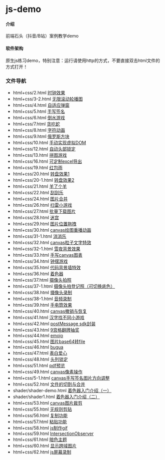 # js-demo

#### 介绍
前端石头（抖音/B站）案例教学demo

#### 软件架构
原生js练习demo，特别注意：运行请使用http的方式，不要直接双击html文件的方式打开！

### 文件导航
* html+css/2.html [时钟效果](https://gitee.com/qxscj/js-demo/blob/master/html+css/11.html)
* html+css/3-2.html [无限滚动轮播图](https://gitee.com/qxscj/js-demo/blob/master/html+css/3-2.html)
* html+css/4.html [自适应弹窗](https://gitee.com/qxscj/js-demo/blob/master/html+css/4.html)
* html+css/5.html [手写签名](https://gitee.com/qxscj/js-demo/blob/master/html+css/5.html)
* html+css/6.html [倒水游戏](https://gitee.com/qxscj/js-demo/blob/master/html+css/6.html)
* html+css/7.html [贪吃蛇](https://gitee.com/qxscj/js-demo/blob/master/html+css/7.html)
* html+css/8.html [字符动画](https://gitee.com/qxscj/js-demo/blob/master/html+css/8.html)
* html+css/9.html [俄罗斯方块](https://gitee.com/qxscj/js-demo/blob/master/html+css/9.html)
* html+css/10.html [手动实现虚拟DOM](https://gitee.com/qxscj/js-demo/blob/master/html+css/10.html)
* html+css/12.html [自动头部锁定](https://gitee.com/qxscj/js-demo/blob/master/html+css/12.html)
* html+css/13.html [拼图游戏](https://gitee.com/qxscj/js-demo/blob/master/html+css/13.html)
* html+css/16.html [可定制excel导出](https://gitee.com/qxscj/js-demo/blob/master/html+css/16.html)
* html+css/19.html [红包雨](https://gitee.com/qxscj/js-demo/blob/master/html+css/19.html)
* html+css/20.html [转盘效果1](https://gitee.com/qxscj/js-demo/blob/master/html+css/20.html)
* html+css/20-1.html [转盘效果2](https://gitee.com/qxscj/js-demo/blob/master/html+css/20-1.html)
* html+css/21.html [羊了个羊](https://gitee.com/qxscj/js-demo/blob/master/html+css/21.html)
* html+css/22.html [刮刮乐](https://gitee.com/qxscj/js-demo/blob/master/html+css/22.html)
* html+css/24.html [图片合并](https://gitee.com/qxscj/js-demo/blob/master/html+css/24.html)
* html+css/26.html [扫雷小游戏](https://gitee.com/qxscj/js-demo/blob/master/html+css/26.html)
* html+css/27.html [批量下载图片](https://gitee.com/qxscj/js-demo/blob/master/html+css/27.html)
* html+css/28.html [迷宫](https://gitee.com/qxscj/js-demo/blob/master/html+css/28.html)
* html+css/29.html [图片位置拖拽](https://gitee.com/qxscj/js-demo/blob/master/html+css/29.html)
* html+css/30.html [canvas绘图重播动画](https://gitee.com/qxscj/js-demo/blob/master/html+css/30.html)
* html+css/31-1.html [消消乐 ](https://gitee.com/qxscj/js-demo/blob/master/html+css/31-1.html)
* html+css/32.html [canvas粒子文字特效](https://gitee.com/qxscj/js-demo/blob/master/html+css/32.html)
* html+css/32-1.html [雪夜背景效果](https://gitee.com/qxscj/js-demo/blob/master/html+css/32-1.html)
* html+css/33.html [手写canvas图表](https://gitee.com/qxscj/js-demo/blob/master/html+css/33.html)
* html+css/34.html [钟摆游戏](https://gitee.com/qxscj/js-demo/blob/master/html+css/34.html)
* html+css/35.html [代码背景墙特效](https://gitee.com/qxscj/js-demo/blob/master/html+css/35.html)
* html+css/36.html [着色器](https://gitee.com/qxscj/js-demo/blob/master/html+css/36.html)
* html+css/37.html [摄像头拍照](https://gitee.com/qxscj/js-demo/blob/master/html+css/37.html)
* html+css/37-1.html [摄像头拍登记照（可切换底色）](https://gitee.com/qxscj/js-demo/blob/master/html+css/37-1.html)
* html+css/38.html [摄像头录制](https://gitee.com/qxscj/js-demo/blob/master/html+css/38.html)
* html+css/38-1.html [音频录制](https://gitee.com/qxscj/js-demo/blob/master/html+css/38-1.html)
* html+css/39.html [手电筒效果](https://gitee.com/qxscj/js-demo/blob/master/html+css/39.html)
* html+css/40.html [canvas撤销与恢复](https://gitee.com/qxscj/js-demo/blob/master/html+css/40.html)
* html+css/41.html [汉字找不同小游戏](https://gitee.com/qxscj/js-demo/blob/master/html+css/41.html)
* html+css/42.html [postMessage sdk封装](https://gitee.com/qxscj/js-demo/blob/master/html+css/42.html)
* html+css/43.html [9宫格翻牌抽奖](https://gitee.com/qxscj/js-demo/blob/master/html+css/43.html)
* html+css/44.html [emojo](https://gitee.com/qxscj/js-demo/blob/master/html+css/44.html)
* html+css/45.html [图片base64转file](https://gitee.com/qxscj/js-demo/blob/master/html+css/45.html)
* html+css/46.html [bugua](https://gitee.com/qxscj/js-demo/blob/master/html+css/46.html)
* html+css/47.html [表白爱心](https://gitee.com/qxscj/js-demo/blob/master/html+css/47.html)
* html+css/48.html [头列锁定](https://gitee.com/qxscj/js-demo/blob/master/html+css/48.html)
* html+css/51.html [pdf预览](https://gitee.com/qxscj/js-demo/blob/master/html+css/51.html)
* html+css/49.html [canvas像素操作](https://gitee.com/qxscj/js-demo/blob/master/html+css/49.html)
* html+css/5-1.html [canvas手写签名图片方向调整](https://gitee.com/qxscj/js-demo/blob/master/html+css/5-1.html)
* html+css/52.html [文件的切割与合并](https://gitee.com/qxscj/js-demo/blob/master/html+css/52.html)
* shader/shader-demo.html [着色器入门介绍（一）](https://gitee.com/qxscj/js-demo/blob/master/shader/shader-demo.html)
* shader/shader1.html [着色器入门介绍（二）](https://gitee.com/qxscj/js-demo/blob/master/shader/shader1.html)
* html+css/53.html [canvas图片裁剪](https://gitee.com/qxscj/js-demo/blob/master/html+css/53.html)
* html+css/55.html [无规则剪贴](https://gitee.com/qxscj/js-demo/blob/master/html+css/55.html)
* html+css/56.html [复制功能](https://gitee.com/qxscj/js-demo/blob/master/html+css/56.html)
* html+css/57.html [粘贴功能](https://gitee.com/qxscj/js-demo/blob/master/html+css/57.html)
* html+css/58.html [js制作gif](https://gitee.com/qxscj/js-demo/blob/master/html+css/58.html)
* html+css/59.html [IntersectionObserver](https://gitee.com/qxscj/js-demo/blob/master/html+css/59.html)
* html+css/61.html [暗色主题](https://gitee.com/qxscj/js-demo/blob/master/html+css/61.html)
* html+css/60.html [显示跨域图片](https://gitee.com/qxscj/js-demo/blob/master/html+css/60.html)
* html+css/62.html [js屏幕录制](https://gitee.com/qxscj/js-demo/blob/master/html+css/62.html)